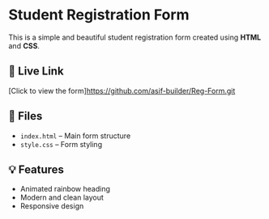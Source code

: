 # Student Registration Form

This is a simple and beautiful student registration form created using **HTML** and **CSS**.

## 🔗 Live Link

[Click to view the form]https://github.com/asif-builder/Reg-Form.git

## 📁 Files

- `index.html` – Main form structure
- `style.css` – Form styling

## 💡 Features

- Animated rainbow heading
- Modern and clean layout
- Responsive design

